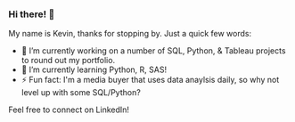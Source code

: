 ### Hi there! 👋

My name is Kevin, thanks for stopping by. Just a quick few words:
- 🔭 I’m currently working on a number of SQL, Python, & Tableau projects to round out my portfolio.
- 🌱 I’m currently learning Python, R, SAS!
- ⚡ Fun fact: I'm a media buyer that uses data anaylsis daily, so why not level up with some SQL/Python?

Feel free to connect on LinkedIn! 

